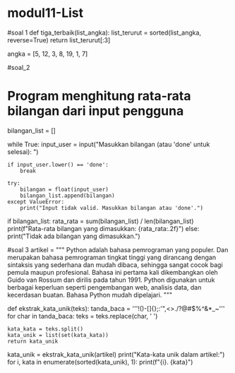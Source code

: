 # modul11-List

#soal 1
def tiga_terbaik(list_angka):
    list_terurut = sorted(list_angka, reverse=True)
    return list_terurut[:3]

angka = [5, 12, 3, 8, 19, 1, 7]

#soal_2
# Program menghitung rata-rata bilangan dari input pengguna
bilangan_list = [] 

while True:
    input_user = input("Masukkan bilangan (atau 'done' untuk selesai): ")
    
    if input_user.lower() == 'done':
        break
    
    try:
        bilangan = float(input_user) 
        bilangan_list.append(bilangan) 
    except ValueError:
        print("Input tidak valid. Masukkan bilangan atau 'done'.")

if bilangan_list:
    rata_rata = sum(bilangan_list) / len(bilangan_list)
    print(f"Rata-rata bilangan yang dimasukkan: {rata_rata:.2f}")
else:
    print("Tidak ada bilangan yang dimasukkan.")


#soal 3
artikel = """
Python adalah bahasa pemrograman yang populer. Dan merupakan bahasa pemrograman tingkat tinggi yang dirancang 
dengan sintaksis yang sederhana dan mudah dibaca, sehingga sangat cocok bagi pemula maupun profesional. Bahasa 
ini pertama kali dikembangkan oleh Guido van Rossum dan dirilis pada tahun 1991. Python digunakan untuk berbagai 
keperluan seperti pengembangan web, analisis data, dan kecerdasan buatan. Bahasa Python mudah dipelajari.
"""

def ekstrak_kata_unik(teks):
    tanda_baca = '''!()-[]{};:'"\,<>./?@#$%^&*_~'''
    for char in tanda_baca:
        teks = teks.replace(char, ' ')
    
    kata_kata = teks.split()
    kata_unik = list(set(kata_kata))
    return kata_unik

kata_unik = ekstrak_kata_unik(artikel)
print("Kata-kata unik dalam artikel:")
for i, kata in enumerate(sorted(kata_unik), 1):
    print(f"{i}. {kata}")
